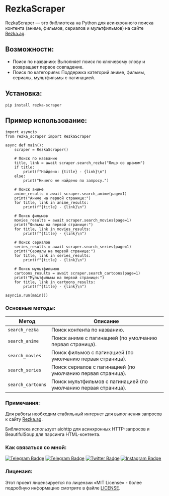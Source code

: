 # RezkaScraper

RezkaScraper — это библиотека на Python для асинхронного поиска контента (аниме, фильмов, сериалов и мультфильмов) на сайте [Rezka.ag](https://Rezka.ag).

## Возможности:
- Поиск по названию: Выполняет поиск по ключевому слову и возвращает первое совпадение.
- Поиск по категориям: Поддержка категорий аниме, фильмы, сериалы, мультфильмы с пагинацией.

## Установка:
```
pip install rezka-scraper
```

## Пример использование:
```
import asyncio
from rezka_scraper import RezkaScraper

async def main():
    scraper = RezkaScraper()

    # Поиск по названию
    title, link = await scraper.search_rezka("Лицо со шрамом")
    if title:
        print(f"Найдено: {title} - {link}\n")
    else:
        print("Ничего не найдено по запросу.")

    # Поиск аниме
    anime_results = await scraper.search_anime(page=1)
    print("Аниме на первой странице:")
    for title, link in anime_results:
        print(f"{title} - {link}\n")

    # Поиск фильмов
    movies_results = await scraper.search_movies(page=1)
    print("Фильмы на первой странице:")
    for title, link in movies_results:
        print(f"{title} - {link}\n")

    # Поиск сериалов
    series_results = await scraper.search_series(page=1)
    print("Сериалы на первой странице:")
    for title, link in series_results:
        print(f"{title} - {link}\n")

    # Поиск мультфильмов
    cartoons_results = await scraper.search_cartoons(page=1)
    print("Мультфильмы на первой странице:")
    for title, link in cartoons_results:
        print(f"{title} - {link}\n")

asyncio.run(main())
```

### Основные методы:

| Метод              | Описание                                              |
|---------------------|------------------------------------------------------|
| `search_rezka`     | Поиск контента по названию.                           |
| `search_anime`     | Поиск аниме с пагинацией (по умолчанию первая страница). |
| `search_movies`    | Поиск фильмов с пагинацией (по умолчанию первая страница). |
| `search_series`    | Поиск сериалов с пагинацией (по умолчанию первая страница). |
| `search_cartoons`  | Поиск мультфильмов с пагинацией (по умолчанию первая страница). |

### Примечания:
Для работы необходим стабильный интернет для выполнения запросов к сайту [Rezka.ag](https://Rezka.ag).

Библиотека использует aiohttp для асинхронных HTTP-запросов и BeautifulSoup для парсинга HTML-контента.

### Как связаться со мной:
[![Telegram Badge](https://img.shields.io/badge/Contact-blue?style=flat&logo=telegram&logoColor=white)](https://t.me/OFFpolice) [![Telegram Badge](https://img.shields.io/badge/Channel-blue?style=flat&logo=telegram&logoColor=white)](https://t.me/OFFpolice2069) [![Twitter Badge](https://img.shields.io/twitter/follow/:OFFpolice2077)](https://x.com/OFFpolice2077) [![Instagram Badge](https://img.shields.io/badge/-Instagram-E4405F?style=flat&logo=instagram&logoColor=white)](https://www.instagram.com/offpolice2077)

### Лицензия:
Этот проект лицензируется по лицензии «MIT License» - более подробную информацию смотрите в файле [LICENSE](LICENSE).
